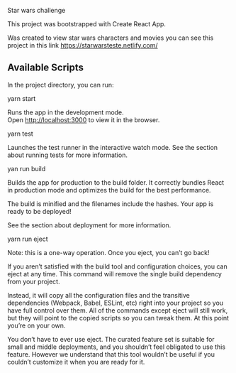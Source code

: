 Star wars challenge

This project was bootstrapped with Create React App.

Was created to view star wars characters and movies you can see this project in this link https://starwarsteste.netlify.com/

## Available Scripts

In the project directory, you can run:

yarn start

Runs the app in the development mode.<br />
Open [http://localhost:3000](http://localhost:3000) to view it in the browser.

yarn test

Launches the test runner in the interactive watch mode.
See the section about running tests for more information.

yan run build

Builds the app for production to the build folder.
It correctly bundles React in production mode and optimizes the build for the best performance.

The build is minified and the filenames include the hashes.
Your app is ready to be deployed!

See the section about deployment for more information.

yarn run eject

Note: this is a one-way operation. Once you eject, you can’t go back!

If you aren’t satisfied with the build tool and configuration choices, you can eject at any time. This command will remove the single build dependency from your project.

Instead, it will copy all the configuration files and the transitive dependencies (Webpack, Babel, ESLint, etc) right into your project so you have full control over them. All of the commands except eject will still work, but they will point to the copied scripts so you can tweak them. At this point you’re on your own.

You don’t have to ever use eject. The curated feature set is suitable for small and middle deployments, and you shouldn’t feel obligated to use this feature. However we understand that this tool wouldn’t be useful if you couldn’t customize it when you are ready for it.






